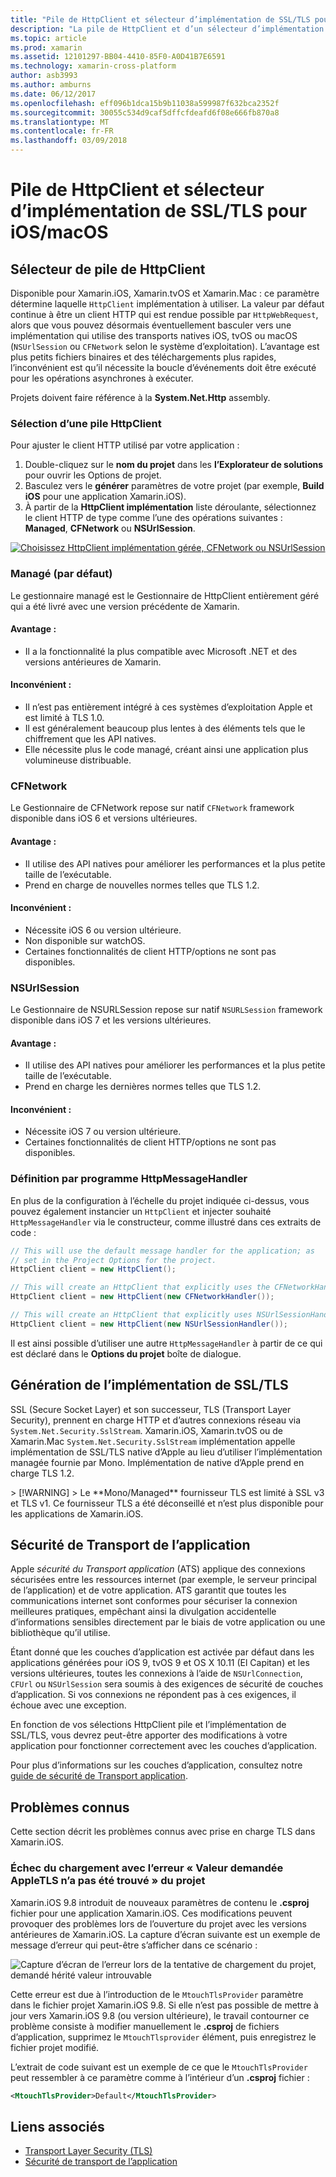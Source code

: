 ```yaml
---
title: "Pile de HttpClient et sélecteur d’implémentation de SSL/TLS pour iOS/macOS"
description: "La pile de HttpClient et d’un sélecteur d’implémentation de SSL/TLS détermine l’implémentation de client HTTP et SSL/TLS qui sera utilisée par votre application iOS, tvOS ou macOS de Xamarin."
ms.topic: article
ms.prod: xamarin
ms.assetid: 12101297-BB04-4410-85F0-A0D41B7E6591
ms.technology: xamarin-cross-platform
author: asb3993
ms.author: amburns
ms.date: 06/12/2017
ms.openlocfilehash: eff096b1dca15b9b11038a599987f632bca2352f
ms.sourcegitcommit: 30055c534d9caf5dffcfdeafd6f08e666fb870a8
ms.translationtype: MT
ms.contentlocale: fr-FR
ms.lasthandoff: 03/09/2018
---
```

# <a name="httpclient-stack-and-ssltls-implementation-selector-for-iosmacos"></a>Pile de HttpClient et sélecteur d’implémentation de SSL/TLS pour iOS/macOS

## <a name="httpclient-stack-selector"></a>Sélecteur de pile de HttpClient

Disponible pour Xamarin.iOS, Xamarin.tvOS et Xamarin.Mac : ce paramètre détermine laquelle `HttpClient` implémentation à utiliser. La valeur par défaut continue à être un client HTTP qui est rendue possible par `HttpWebRequest`, alors que vous pouvez désormais éventuellement basculer vers une implémentation qui utilise des transports natives iOS, tvOS ou macOS (`NSUrlSession` ou `CFNetwork` selon le système d’exploitation). L’avantage est plus petits fichiers binaires et des téléchargements plus rapides, l’inconvénient est qu’il nécessite la boucle d’événements doit être exécuté pour les opérations asynchrones à exécuter.

Projets doivent faire référence à la **System.Net.Http** assembly.

<a name="Selecting-a-HttpClient-Stack" />

### <a name="selecting-a-httpclient-stack"></a>Sélection d’une pile HttpClient

Pour ajuster le client HTTP utilisé par votre application :

1. Double-cliquez sur le **nom du projet** dans les **l’Explorateur de solutions** pour ouvrir les Options de projet.
2. Basculez vers le **générer** paramètres de votre projet (par exemple, **Build iOS** pour une application Xamarin.iOS).
3. À partir de la **HttpClient implémentation** liste déroulante, sélectionnez le client HTTP de type comme l’une des opérations suivantes : **Managed**, **CFNetwork** ou **NSUrlSession**.

[![Choisissez HttpClient implémentation gérée, CFNetwork ou NSUrlSession](http-stack-images/http-xs-sml.png)](http-stack-images/http-xs.png#lightbox)

<a name="Managed" />

### <a name="managed-default"></a>Managé (par défaut)

Le gestionnaire managé est le Gestionnaire de HttpClient entièrement géré qui a été livré avec une version précédente de Xamarin.

#### <a name="pros"></a>Avantage :

 - Il a la fonctionnalité la plus compatible avec Microsoft .NET et des versions antérieures de Xamarin.

#### <a name="cons"></a>Inconvénient :

 - Il n’est pas entièrement intégré à ces systèmes d’exploitation Apple et est limité à TLS 1.0.
 - Il est généralement beaucoup plus lentes à des éléments tels que le chiffrement que les API natives.
 - Elle nécessite plus le code managé, créant ainsi une application plus volumineuse distribuable.

<a name="CFNetwork" />

### <a name="cfnetwork"></a>CFNetwork

Le Gestionnaire de CFNetwork repose sur natif `CFNetwork` framework disponible dans iOS 6 et versions ultérieures.

#### <a name="pros"></a>Avantage :

 - Il utilise des API natives pour améliorer les performances et la plus petite taille de l’exécutable.
 - Prend en charge de nouvelles normes telles que TLS 1.2.

#### <a name="cons"></a>Inconvénient :

 - Nécessite iOS 6 ou version ultérieure.
 - Non disponible sur watchOS.
 - Certaines fonctionnalités de client HTTP/options ne sont pas disponibles.

<a name="NSUrlSession" />

### <a name="nsurlsession"></a>NSUrlSession

Le Gestionnaire de NSURLSession repose sur natif `NSURLSession` framework disponible dans iOS 7 et les versions ultérieures.

#### <a name="pros"></a>Avantage :

 - Il utilise des API natives pour améliorer les performances et la plus petite taille de l’exécutable.
 - Prend en charge les dernières normes telles que TLS 1.2.

#### <a name="cons"></a>Inconvénient :

 - Nécessite iOS 7 ou version ultérieure.
 - Certaines fonctionnalités de client HTTP/options ne sont pas disponibles.

### <a name="programmatically-setting-the-httpmessagehandler"></a>Définition par programme HttpMessageHandler

En plus de la configuration à l’échelle du projet indiquée ci-dessus, vous pouvez également instancier un `HttpClient` et injecter souhaité `HttpMessageHandler` via le constructeur, comme illustré dans ces extraits de code :

```csharp
// This will use the default message handler for the application; as
// set in the Project Options for the project.
HttpClient client = new HttpClient();

// This will create an HttpClient that explicitly uses the CFNetworkHandler
HttpClient client = new HttpClient(new CFNetworkHandler());

// This will create an HttpClient that explicitly uses NSUrlSessionHandler
HttpClient client = new HttpClient(new NSUrlSessionHandler());
```

Il est ainsi possible d’utiliser une autre `HttpMessageHandler` à partir de ce qui est déclaré dans le **Options du projet** boîte de dialogue.

<a name="New-SSL-TLS-implementation-build-option" />
<a name="Selecting-a-SSL-TLS-implementation" />
<a name="Apple-TLS" />

## <a name="ssltls-implementation-build"></a>Génération de l’implémentation de SSL/TLS

SSL (Secure Socket Layer) et son successeur, TLS (Transport Layer Security), prennent en charge HTTP et d’autres connexions réseau via `System.Net.Security.SslStream`. Xamarin.iOS, Xamarin.tvOS ou de Xamarin.Mac `System.Net.Security.SslStream` implémentation appelle implémentation de SSL/TLS native d’Apple au lieu d’utiliser l’implémentation managée fournie par Mono. Implémentation de native d’Apple prend en charge TLS 1.2.

<a name="Mono" />
> [!WARNING]
> Le **Mono/Managed** fournisseur TLS est limité à SSL v3 et TLS v1. Ce fournisseur TLS a été déconseillé et n’est plus disponible pour les applications de Xamarin.iOS. 

<a name="App-Transport-Security" />

## <a name="app-transport-security"></a>Sécurité de Transport de l’application

Apple _sécurité du Transport application_ (ATS) applique des connexions sécurisées entre les ressources internet (par exemple, le serveur principal de l’application) et de votre application. ATS garantit que toutes les communications internet sont conformes pour sécuriser la connexion meilleures pratiques, empêchant ainsi la divulgation accidentelle d’informations sensibles directement par le biais de votre application ou une bibliothèque qu’il utilise.

Étant donné que les couches d’application est activée par défaut dans les applications générées pour iOS 9, tvOS 9 et OS X 10.11 (El Capitan) et les versions ultérieures, toutes les connexions à l’aide de `NSUrlConnection`, `CFUrl` ou `NSUrlSession` sera soumis à des exigences de sécurité de couches d’application. Si vos connexions ne répondent pas à ces exigences, il échoue avec une exception.

En fonction de vos sélections HttpClient pile et l’implémentation de SSL/TLS, vous devrez peut-être apporter des modifications à votre application pour fonctionner correctement avec les couches d’application.

Pour plus d’informations sur les couches d’application, consultez notre [guide de sécurité de Transport application](~/ios/app-fundamentals/ats.md).

## <a name="known-issues"></a>Problèmes connus

Cette section décrit les problèmes connus avec prise en charge TLS dans Xamarin.iOS.

### <a name="project-failed-to-load-with-error-requested-value-appletls-wasnt-found"></a>Échec du chargement avec l’erreur « Valeur demandée AppleTLS n’a pas été trouvé » du projet

Xamarin.iOS 9.8 introduit de nouveaux paramètres de contenu le **.csproj** fichier pour une application Xamarin.iOS. Ces modifications peuvent provoquer des problèmes lors de l’ouverture du projet avec les versions antérieures de Xamarin.iOS. La capture d’écran suivante est un exemple de message d’erreur qui peut-être s’afficher dans ce scénario :

![Capture d’écran de l’erreur lors de la tentative de chargement du projet, demandé hérité valeur introuvable](http-stack-images/tlserror-xs.png)

Cette erreur est due à l’introduction de le `MtouchTlsProvider` paramètre dans le fichier projet Xamarin.iOS 9.8. Si elle n’est pas possible de mettre à jour vers Xamarin.iOS 9.8 (ou version ultérieure), le travail contourner ce problème consiste à modifier manuellement le **.csproj** de fichiers d’application, supprimez le `MtouchTlsprovider` élément, puis enregistrez le fichier projet modifié.

L’extrait de code suivant est un exemple de ce que le `MtouchTlsProvider` peut ressembler à ce paramètre comme à l’intérieur d’un **.csproj** fichier :

```xml
<MtouchTlsProvider>Default</MtouchTlsProvider>
```

## <a name="related-links"></a>Liens associés

- [Transport Layer Security (TLS)](~/cross-platform/app-fundamentals/transport-layer-security.md)
- [Sécurité de transport de l’application](~/ios/app-fundamentals/ats.md)
